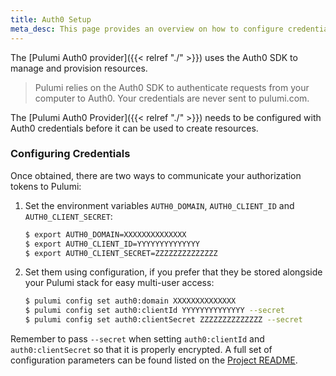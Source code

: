 ```yaml
---
title: Auth0 Setup
meta_desc: This page provides an overview on how to configure credentials for the Pulumi Auth0 Provider.
---
```


The [Pulumi Auth0 provider]({{< relref "./" >}}) uses the Auth0 SDK to manage and provision resources.

> Pulumi relies on the Auth0 SDK to authenticate requests from your computer to Auth0. Your credentials are never sent
> to pulumi.com.

The [Pulumi Auth0 Provider]({{< relref "./" >}}) needs to be configured with Auth0 credentials
before it can be used to create resources.

### Configuring Credentials

Once obtained, there are two ways to communicate your authorization tokens to Pulumi:

1. Set the environment variables `AUTH0_DOMAIN`, `AUTH0_CLIENT_ID` and `AUTH0_CLIENT_SECRET`:

    ```bash
    $ export AUTH0_DOMAIN=XXXXXXXXXXXXXX
    $ export AUTH0_CLIENT_ID=YYYYYYYYYYYYYY
    $ export AUTH0_CLIENT_SECRET=ZZZZZZZZZZZZZZ
    ```

2. Set them using configuration, if you prefer that they be stored alongside your Pulumi stack for easy multi-user access:

    ```bash
    $ pulumi config set auth0:domain XXXXXXXXXXXXXX
    $ pulumi config set auth0:clientId YYYYYYYYYYYYYY --secret
    $ pulumi config set auth0:clientSecret ZZZZZZZZZZZZZZ --secret
    ```

Remember to pass `--secret` when setting `auth0:clientId` and `auth0:clientSecret` so that it is properly encrypted. A
full set of configuration parameters can be found listed on the
[Project README](https://github.com/pulumi/pulumi-auth0/blob/master/README.md).
